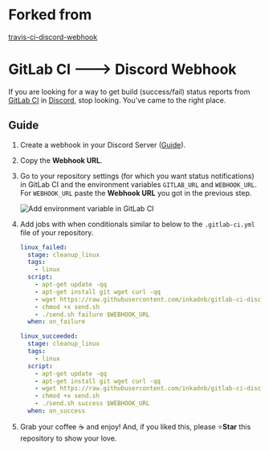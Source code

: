 # Forked from 
[travis-ci-discord-webhook](https://github.com/DiscordHooks/travis-ci-discord-webhook)

# GitLab CI 🡒 Discord Webhook
If you are looking for a way to get build (success/fail) status reports from
[GitLab CI](https://about.gitlab.com/product/continuous-integration/) in [Discord](https://discordapp.com), stop
looking. You've came to the right place.

## Guide
1.  Create a webhook in your Discord Server ([Guide](https://support.discordapp.com/hc/en-us/articles/228383668-Intro-to-Webhooks)).

1.  Copy the **Webhook URL**.

1.  Go to your repository settings (for which you want status notifications)
    in GitLab CI and the environment variables `GITLAB_URL` and `WEBHOOK_URL`. For `WEBHOOK_URL` paste
    the **Webhook URL** you got in the previous step.

    ![Add environment variable in GitLab CI](https://i.imgur.com/ZrtYe7A.png)

1.  Add jobs with when conditionals similar to below to the `.gitlab-ci.yml` file of your repository.

    ```yaml
    linux_failed:
      stage: cleanup_linux
      tags:
        - linux
      script:
        - apt-get update -qq
        - apt-get install git wget curl -qq
        - wget https://raw.githubusercontent.com/inkadnb/gitlab-ci-discord-webhook/master/send.sh
        - chmod +x send.sh
        - ./send.sh failure $WEBHOOK_URL
      when: on_failure

    linux_succeeded:
      stage: cleanup_linux
      tags:
        - linux
      script:
        - apt-get update -qq
        - apt-get install git wget curl -qq
        - wget https://raw.githubusercontent.com/inkadnb/gitlab-ci-discord-webhook/master/send.sh
        - chmod +x send.sh
        - ./send.sh success $WEBHOOK_URL
      when: on_success
    ```

1.  Grab your coffee ☕ and enjoy! And, if you liked this, please ⭐**Star**
    this repository to show your love.

